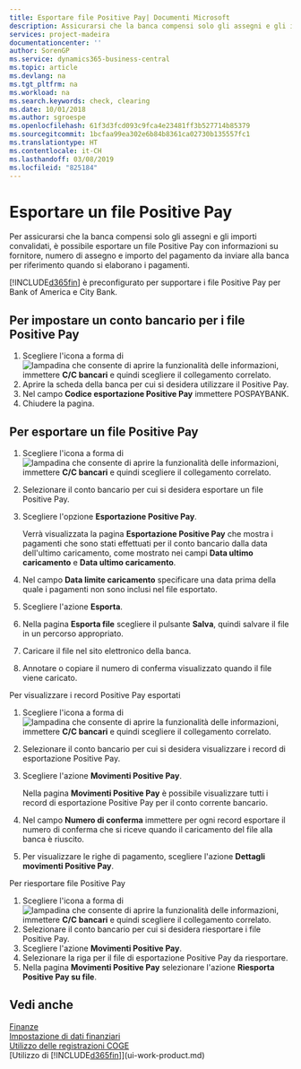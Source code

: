 ```yaml
---
title: Esportare file Positive Pay| Documenti Microsoft
description: Assicurarsi che la banca compensi solo gli assegni e gli importi convalidati tramite l'esportazione di file Positive Pay che contengano informazioni sul fornitore e pagamento.
services: project-madeira
documentationcenter: ''
author: SorenGP
ms.service: dynamics365-business-central
ms.topic: article
ms.devlang: na
ms.tgt_pltfrm: na
ms.workload: na
ms.search.keywords: check, clearing
ms.date: 10/01/2018
ms.author: sgroespe
ms.openlocfilehash: 61f3d3fcd093c9fca4e23481ff3b527714b85379
ms.sourcegitcommit: 1bcfaa99ea302e6b84b8361ca02730b135557fc1
ms.translationtype: HT
ms.contentlocale: it-CH
ms.lasthandoff: 03/08/2019
ms.locfileid: "825184"
---
```

# <a name="export-a-positive-pay-file"></a>Esportare un file Positive Pay
Per assicurarsi che la banca compensi solo gli assegni e gli importi convalidati, è possibile esportare un file Positive Pay con informazioni su fornitore, numero di assegno e importo del pagamento da inviare alla banca per riferimento quando si elaborano i pagamenti.

[!INCLUDE[d365fin](includes/d365fin_md.md)] è preconfigurato per supportare i file Positive Pay per Bank of America e City Bank.

## <a name="to-set-up-a-bank-account-for-positive-pay"></a>Per impostare un conto bancario per i file Positive Pay
1. Scegliere l'icona a forma di ![lampadina che consente di aprire la funzionalità delle informazioni](media/ui-search/search_small.png "Informazioni sull'operazione che si desidera eseguire"), immettere **C/C bancari** e quindi scegliere il collegamento correlato.
2. Aprire la scheda della banca per cui si desidera utilizzare il Positive Pay.
3. Nel campo **Codice esportazione Positive Pay** immettere POSPAYBANK.
4. Chiudere la pagina.

## <a name="to-export-a-positive-pay-file"></a>Per esportare un file Positive Pay
1. Scegliere l'icona a forma di ![lampadina che consente di aprire la funzionalità delle informazioni](media/ui-search/search_small.png "Informazioni sull'operazione che si desidera eseguire"), immettere **C/C bancari** e quindi scegliere il collegamento correlato.
2. Selezionare il conto bancario per cui si desidera esportare un file Positive Pay.
3. Scegliere l'opzione **Esportazione Positive Pay**.

    Verrà visualizzata la pagina **Esportazione Positive Pay** che mostra i pagamenti che sono stati effettuati per il conto bancario dalla data dell'ultimo caricamento, come mostrato nei campi **Data ultimo caricamento** e **Data ultimo caricamento**.
4. Nel campo **Data limite caricamento** specificare una data prima della quale i pagamenti non sono inclusi nel file esportato.
5. Scegliere l'azione **Esporta**.
6. Nella pagina **Esporta file** scegliere il pulsante **Salva**, quindi salvare il file in un percorso appropriato.
7. Caricare il file nel sito elettronico della banca.
8. Annotare o copiare il numero di conferma visualizzato quando il file viene caricato.

Per visualizzare i record Positive Pay esportati

1. Scegliere l'icona a forma di ![lampadina che consente di aprire la funzionalità delle informazioni](media/ui-search/search_small.png "Informazioni sull'operazione che si desidera eseguire"), immettere **C/C bancari** e quindi scegliere il collegamento correlato.
2. Selezionare il conto bancario per cui si desidera visualizzare i record di esportazione Positive Pay.
3. Scegliere l'azione **Movimenti Positive Pay**.

    Nella pagina **Movimenti Positive Pay** è possibile visualizzare tutti i record di esportazione Positive Pay per il conto corrente bancario.
4. Nel campo **Numero di conferma** immettere per ogni record esportare il numero di conferma che si riceve quando il caricamento del file alla banca è riuscito.
5. Per visualizzare le righe di pagamento, scegliere l'azione **Dettagli movimenti Positive Pay**.

Per riesportare file Positive Pay

1. Scegliere l'icona a forma di ![lampadina che consente di aprire la funzionalità delle informazioni](media/ui-search/search_small.png "Informazioni sull'operazione che si desidera eseguire"), immettere **C/C bancari** e quindi scegliere il collegamento correlato.
2. Selezionare il conto bancario per cui si desidera riesportare i file Positive Pay.
3. Scegliere l'azione **Movimenti Positive Pay**.
4. Selezionare la riga per il file di esportazione Positive Pay da riesportare.
5. Nella pagina **Movimenti Positive Pay** selezionare l'azione **Riesporta Positive Pay su file**.

## <a name="see-also"></a>Vedi anche
[Finanze](finance.md)  
[Impostazione di dati finanziari](finance-setup-finance.md)  
[Utilizzo delle registrazioni COGE](ui-work-general-journals.md)  
[Utilizzo di [!INCLUDE[d365fin](includes/d365fin_md.md)]](ui-work-product.md)
